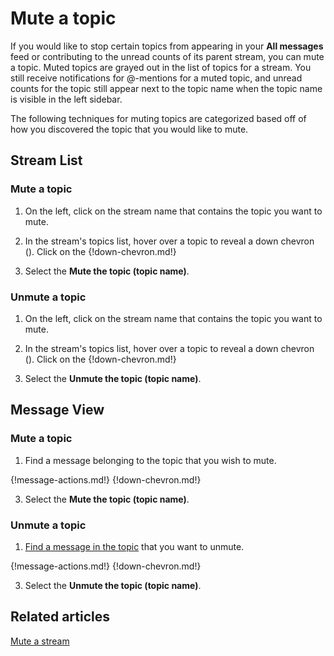 # Mute a topic

If you would like to stop certain topics from appearing in your **All messages**
feed or contributing to the unread counts of its parent stream, you
can mute a topic. Muted topics are grayed out in the list of topics for a
stream. You still receive notifications for @-mentions for a muted topic, and
unread counts for the topic still appear next to the topic name when the topic
name is visible in the left sidebar.

The following techniques for muting topics are categorized based off of how
you discovered the topic that you would like to mute.

## Stream List

### Mute a topic

1. On the left, click on the stream name that contains the topic you want to mute.

2. In the stream's topics list, hover over a topic to reveal a down chevron
(<i class="icon-vector-chevron-down"></i>). Click on the {!down-chevron.md!}

3. Select the **Mute the topic (topic name)**.

### Unmute a topic

1. On the left, click on the stream name that contains the topic you want to mute.

2. In the stream's topics list, hover over a topic to reveal a down chevron (<i class="icon-vector-chevron-down"></i>).
Click on the {!down-chevron.md!}

3. Select the **Unmute the topic (topic name)**.

## Message View

### Mute a topic

1. Find a message belonging to the topic that you wish to mute.

{!message-actions.md!}
{!down-chevron.md!}

3. Select the **Mute the topic (topic name)**.

### Unmute a topic

1. [Find a message in the topic](/help/reading-messages-by-stream-or-topic#view-messages-from-a-topic)
that you want to unmute.

{!message-actions.md!}
{!down-chevron.md!}

3. Select the **Unmute the topic (topic name)**.

## Related articles

[Mute a stream](/help/mute-a-stream)
